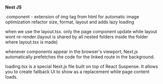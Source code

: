 **Nest JS**

<Image> component - 
extension of img tag from html for automatic image optimization
refactor size, format, layout and adds lazy loading

when we use the layout.tsx. only the page component update while layout wont re-render.(layout is shared by all nested folders inside the folder where layout.tsx is made)

whenever <Link> components appear in the browser's viewport, Next.js automatically prefetches the code for the linked route in the background.

loading.tsx is a special Next.js file built on top of React Suspense. It allows you to create fallback UI to show as a replacement while page content loads.

